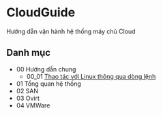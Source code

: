 # CloudGuide
Hướng dẫn vận hành hệ thống máy chủ Cloud

## Danh mục

 - 00 Hướng dẫn chung
   - 00_01 [Thao tác với Linux thông qua dòng lệnh](00_01_linux.md)
 - 01 Tổng quan hệ thống
 - 02 SAN
 - 03 Ovirt
 - 04 VMWare
